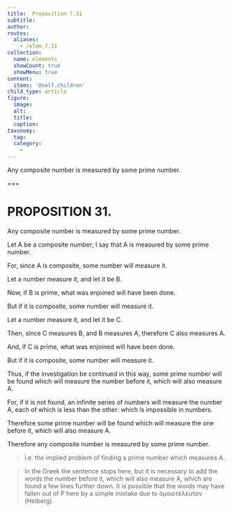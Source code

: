 ```yaml
---
title:  Proposition 7.31
subtitle: 
author:
routes:
  aliases:
    - /elem.7.31
collection:
  name: elements
  showCount: true
  showMenu: true
content:
  items: '@self.children'
child_type: article
figure:
  image:
  alt:
  title:
  caption:
taxonomy:
  tag:
  category:
    - 
---
```


<p>
       <hi rend="ital">Any composite number is measured by some prime number.</hi>
      </p>

===

<h1>PROPOSITION 31.</h1>
<p>
       <span class="ital">Any composite number is measured by some prime number.</span>
      </p>

<p>Let <span class="ital">A</span> be a composite number; I say that <span class="ital">A</span> is measured by some prime number. </p>

<p>For, since <span class="ital">A</span> is composite, <lb n="5"/>some number will measure it. </p>

<p>Let a number measure it, and let it be <span class="ital">B</span>. 
      </p>

<p>Now, if <span class="ital">B</span> is prime, what was enjoined will have been done. <lb n="10"/></p>

<p>But if it is composite, some number will measure it. </p>

<p>Let a number measure it, and let it be <span class="ital">C</span>. </p>

<p>Then, since <span class="ital">C</span> measures <span class="ital">B</span>, and <span class="ital">B</span> measures <span class="ital">A</span>, therefore <span class="ital">C</span> also measures <span class="ital">A</span>. <lb n="15"/></p>

<p>And, if <span class="ital">C</span> is prime, what was enjoined will have been done. </p>

<p>But if it is composite, some number will measure it. </p>

<p>Thus, if the investigation be continued in this way, some prime number will be found which will measure the number <lb n="20"/>before it, which will also measure <span class="ital">A</span>. </p>

<p>For, if it is not found, an infinite series of numbers will measure the number <span class="ital">A</span>, each of which is less than the other: which is impossible in numbers. </p>

<p>Therefore some prime number will be found which will <lb n="25"/>measure the one before it, which will also measure <span class="ital">A</span>. </p>

<p>Therefore any composite number is measured by some prime number.<pb n="333"/>
       <blockquote n="8. if B is prime, what was enjoined will have been done," class="crit" place="unspecified" anchored="yes">i.e. the implied <span class="ital">problem</span> of finding a prime number which measures <span class="ital">A</span>.</blockquote>
       <blockquote n="18. some prime number will be found which will measure." class="crit" place="unspecified" anchored="yes">In the Greek the sentence stops here, but it is necessary to add the words <quote>the number before it, which will also measure <span class="ital">A</span>,</quote>
 which are found a few lines further down. It is possible that the words may have fallen out of P here by a simple mistake due to <foreign lang="greek">ὁμοιοτέλευτον</foreign> (Heiberg).</blockquote></p>
